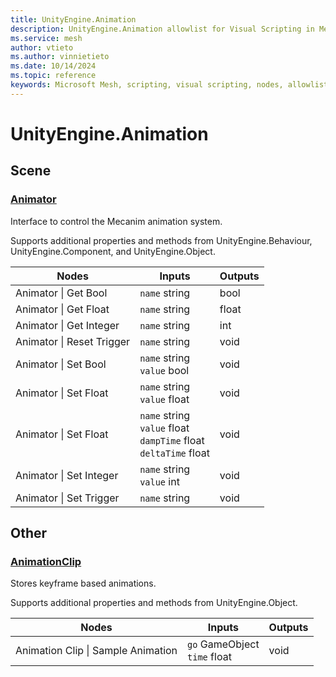 ```yaml
---
title: UnityEngine.Animation
description: UnityEngine.Animation allowlist for Visual Scripting in Mesh.
ms.service: mesh
author: vtieto
ms.author: vinnietieto
ms.date: 10/14/2024
ms.topic: reference
keywords: Microsoft Mesh, scripting, visual scripting, nodes, allowlist
---
```



# UnityEngine.Animation

## Scene

### [Animator](https://docs.unity3d.com/ScriptReference/Animator.html)

Interface to control the Mecanim animation system.

Supports additional properties and methods from UnityEngine.Behaviour, UnityEngine.Component, and UnityEngine.Object.

| Nodes | Inputs | Outputs |
|--------|------------|---------|
| Animator \| Get Bool |`name` string|bool|Returns the value of the given boolean parameter\.|
| Animator \| Get Float |`name` string|float|Returns the value of the given float parameter\.|
| Animator \| Get Integer |`name` string|int|Returns the value of the given integer parameter\.|
| Animator \| Reset Trigger |`name` string|void|Resets the value of the given trigger parameter\.|
| Animator \| Set Bool |`name` string<br>`value` bool|void|Sets the value of the given boolean parameter\.|
| Animator \| Set Float |`name` string<br>`value` float|void|Send float values to the Animator to affect transitions\.|
| Animator \| Set Float |`name` string<br>`value` float<br>`dampTime` float<br>`deltaTime` float|void|Send float values to the Animator to affect transitions\.|
| Animator \| Set Integer |`name` string<br>`value` int|void|Sets the value of the given integer parameter\.|
| Animator \| Set Trigger |`name` string|void|Sets the value of the given trigger parameter\.|

## Other

### [AnimationClip](https://docs.unity3d.com/ScriptReference/AnimationClip.html)

Stores keyframe based animations\.

Supports additional properties and methods from UnityEngine\.Object.

| Nodes | Inputs | Outputs |
|--------|------------|---------|
| Animation Clip \| Sample Animation |`go` GameObject<br>`time` float|void|Samples an animation at a given time for any animated properties\.|


